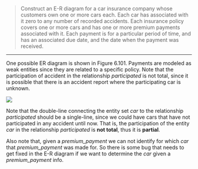 > Construct an E-R diagram for a car insurance company
> whose customers own one or more cars each. Each car
> has associated with it zero to any number of 
> recorded accidents. Each insurance policy covers
> one or more cars and has one or more premium 
> payments associated with it. Each payment is for a 
> particular period of time, and has an associated 
> due date, and the date when the payment was 
> received. 

--------------------------------

One possible ER diagram is shown in Figure 6.101. 
Payments are modeled as weak entities since they 
are related to a specific policy. Note that 
the participation of accident in the relationship
_participated_ is not total, since it is possible
that there is an accident report where the 
participating car is unknown.

<img src="../Figure_6.101.jpg"/>

Note that the double-line connecting the entity set
_car_ to the relationship _participated_ should be
a single-line, since we could have cars that have
not participated in any accident until now. That is,
the participation of the entity _car_ in the relationship
_participated_ is **not total**, thus it is **partial**.

Also note that, given a _premium_payment_ we can not identify
for which _car_ that _premium_payment_ was made for. So there
is some bug that needs to get fixed in the E-R diagram if we
want to determine the _car_ given a _premium_payment_ info.